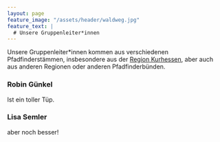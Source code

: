 ```yaml
---
layout: page
feature_image: "/assets/header/waldweg.jpg"
feature_text: |
  # Unsere Gruppenleiter*innen
---
```


Unsere Gruppenleiter*innen kommen aus verschiedenen Pfadfinderstämmen, insbesondere aus der [Region Kurhessen](https://vcp-kurhessen.info), aber auch aus anderen Regionen oder anderen Pfadfinderbünden.

### Robin Günkel

Ist ein toller Tüp.

### Lisa Semler

aber noch besser!
